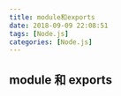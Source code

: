 ```yaml
---
title: module和exports
date: 2018-09-09 22:08:51
tags: [Node.js]
categories: [Node.js]
---
```


## module 和 exports


